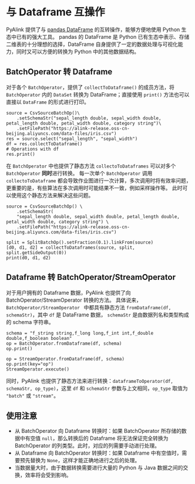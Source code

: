 与 Dataframe 互操作
==================

PyAlink 提供了与 [pandas DataFrame](https://pandas.pydata.org/pandas-docs/stable/reference/frame.html) 的互转操作，能够方便地使用 Python 生态中已有的强大工具。
pandas 的 DataFrame 是 Python 已有生态中表示、存储二维表的十分理想的选择，DataFrame 自身提供了一定的数据处理与可视化能力，同时又可以方便的转换为 Python 中的其他数据结构。


BatchOperator 转 Dataframe
------

对于各个 ```BatchOperator```，提供了 ```collectToDataframe()``` 的成员方法，将 ```BatchOperator``` 内的 ```DataSet``` 转换为 DataFrame；直接使用 ```print()``` 方法也可以直接以 ```DataFrame``` 的形式进行打印。

```
source = CsvSourceBatchOp()\
    .setSchemaStr("sepal_length double, sepal_width double, petal_length double, petal_width double, category string")\
    .setFilePath("https://alink-release.oss-cn-beijing.aliyuncs.com/data-files/iris.csv")
res = source.select("sepal_length", "sepal_width")
df = res.collectToDataframe()
# Operations with df
res.print()
```

在 ```BatchOperator``` 中也提供了静态方法 ```collectoToDataframes``` 可以对多个 ```BatchOperator``` **同时**进行转换。 
每一次单个 ```BatchOperator``` 调用 ```collectoToDataframe``` 都会导致作业图进行一次计算，多次调用时将有效率问题，更重要的是，有些算法在多次调用时可能结果不一致，例如采样操作等。
此时可以使用这个静态方法来解决这些问题。

```
source = CsvSourceBatchOp() \
    .setSchemaStr(
    "sepal_length double, sepal_width double, petal_length double, petal_width double, category string") \
    .setFilePath("https://alink-release.oss-cn-beijing.aliyuncs.com/data-files/iris.csv")

split = SplitBatchOp().setFraction(0.1).linkFrom(source)
[d0, d1, d2] = collectToDataframes(source, split, split.getSideOutput(0))
print(d0, d1, d2)
```

Dataframe 转 BatchOperator/StreamOperator
-------

对于用户拥有的 Dataframe 数据，PyAlink 也提供了向 BatchOperator/StreamOperator 转换的方法。
具体说来，```BatchOperator/StreamOperator ``` 中都具有静态方法 ```fromDataframe(df, schemaStr)```，其中 ```df``` 是 DataFrame 数据， ```schemaStr``` 是由数据列名和类型构成的 schema 字符串。

```
schema = "f_string string,f_long long,f_int int,f_double double,f_boolean boolean"
op = BatchOperator.fromDataframe(df, schema)
op.print()

op = StreamOperator.fromDataframe(df, schema)
op.print(key="op")
StreamOperator.execute()
```

同时，PyAlink 也提供了静态方法来进行转换：```dataframeToOperator(df, schemaStr, op_type)```，这里 ```df``` 和 ```schemaStr``` 参数与上文相同，```op_type``` 取值为 ```"batch"``` 或 ```"stream"```。


使用注意
-------
  - 从 BatchOperator 向 Dataframe 转换时：如果 BatchOperator 所存储的数据中有空值 ```null```，那么转换后的 Dataframe 将无法保证完全转换为 BatchOperator 的列类型。此时，对应的列需要手动进行处理。
  - 从 Dataframe 向 BatchOperator 转换时：如果 Dataframe 中有空值时，需要预先替换为 ```None```，这样才能正确地进行之后的处理。
  - 当数据量大时，由于数据转换需要进行大量的 Python 与 Java 数据之间的交换，效率将会受到影响。
